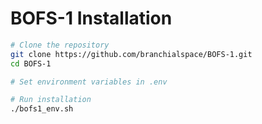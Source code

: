 # BOFS-1 Installation

```bash
# Clone the repository
git clone https://github.com/branchialspace/BOFS-1.git
cd BOFS-1

# Set environment variables in .env

# Run installation
./bofs1_env.sh
